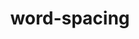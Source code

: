 ---
title: "word-spacing"
description: "Sets the length of space between words and between tags."
category: css
keywords: word
last_test_date: "2024-03-13"
test_url: "/tests/css-word-spacing.html"
test_results_url: "https://testi.at/proj/8r8pfrlvcxklca32ij"
stats: {
  apple-mail: {
    macos: {
      "2024-03": "y"
    },
    ios: {
      "2024-03": "y"
    }
  },
  gmail: {
    desktop-webmail: {
      "2024-03": "y"
    },
    ios: {
      "2024-03": "y"
    },
    android: {
     "2024-03": "y"
    },
    mobile-webmail: {
      "2024-03": "y"
    }
  },
  orange: {
    desktop-webmail: {
      "2024-03":"u",
      "2024-03":"u"
    },
    ios: {
      "2024-03":"u"
    },
    android: {
      "2024-03":"u"
    }
  },
  outlook: {
    windows: {
      "2013": "n",
      "2016": "n",
      "2019": "n",
      "2021": "n"
    },
    windows-mail: {
      "2024-03": "n"
    },
    macos: {
      "2024-03": "y"
    },
    outlook-com: {
      "2024-03": "y"
    },
    ios: {
      "2024-03": "y"
    },
    android: {
      "2024-03": "y"
    }
  },
  yahoo: {
    desktop-webmail: {
      "2024-03": "a #1"
    },
    ios: {
      "2024-03": "a #1"
    },
    android: {
      "2024-03": "n"
    }
  },
  aol: {
    desktop-webmail: {
      "2024-03": "a #1"
    },
    ios: {
      "2024-03": "a #1"
    },
    android: {
      "2024-03": "n"
    }
  },
  samsung-email: {
    android: {
      "2024-03": "y"
    }
  },
  sfr: {
    desktop-webmail: {
      "2024-03":"u"
    },
    ios: {
      "2024-03":"u"
    },
    android: {
      "2024-03":"u"
    }
  },
  thunderbird: {
    linux: {
      "115": "y"
    },
    macos: {
      "2024-03": "y"
    }
  },
  protonmail: {
    desktop-webmail: {
      "2024-03":"u"
    },
    ios: {
      "2024-03":"u"
    },
    android: {
      "2024-03":"u"
    }
  },
  hey: {
    desktop-webmail: {
      "2024-03":"u"
    }
  },
  mail-ru: {
    desktop-webmail: {
      "2024-03":"y"
    }
  },
  fastmail: {
    desktop-webmail: {
      "2024-03": "u"
    }
  },
  laposte: {
    desktop-webmail: {
      "2024-03": "u"
    }
  },
  gmx: {
    desktop-webmail: {
      "2024-03": "a #1"
    },
    ios: {
      "2024-03":"u"
    },
    android: {
      "2024-03":"u"
    }
  },
  web-de: {
    desktop-webmail: {
      "2024-03": "a #1",
    },
    ios: {
      "2024-03":"u"
    },
    android: {
      "2024-03":"u"
    }
  },
  ionos-1and1: {
    desktop-webmail: {
      "2024-03": "u"
    },
    android: {
      "2024-03": "u"
    }
  }
}
notes_by_num: {
    "1": "Does not support `rem` and `ch` values.",
}
links: {
  "Can I use: CSS word-spacing":"https://caniuse.com/?search=word-spacing",
  "MDN: word-spacing":"https://developer.mozilla.org/en-US/docs/Web/CSS/word-spacing"
}
---